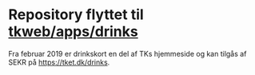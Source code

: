 # Repository flyttet til [tkweb/apps/drinks](https://github.com/TK-IT/web/tree/master/tkweb/apps/drinks)

Fra februar 2019 er drinkskort en del af TKs hjemmeside og kan tilgås af SEKR på https://tket.dk/drinks.
